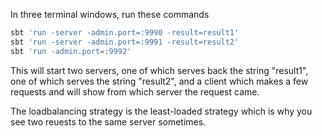 In three terminal windows, run these commands

```bash
sbt 'run -server -admin.port=:9990 -result=result1'
sbt 'run -server -admin.port=:9991 -result=result2'
sbt 'run -admin.port=:9992'
```

This will start two servers, one of which serves back
the string "result1", one of which serves the string
"result2", and a client which makes a few requests and will show from which server the request came.

The loadbalancing  strategy  is the  least-loaded strategy which is why you see two reuests to the same server sometimes.
